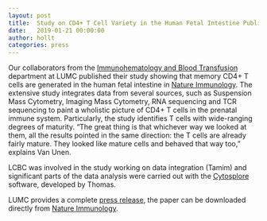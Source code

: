 ```yaml
---
layout: post
title:  Study on CD4+ T Cell Variety in the Human Fetal Intestine Published in Nature Immunology
date:   2019-01-21 00:00:00
author: hollt
categories: press
---
```

Our collaborators from the [Immunohematology and Blood Transfusion](https://www.lumc.nl/org/ihb/) department at LUMC
published their study showing that memory CD4+ T cells are generated in the human fetal intestine in [Nature Immunology](https://doi.org/10.1038/s41590-018-0294-9).
The extensive study integrates data from several sources, such as Suspension Mass Cytometry, Imaging Mass Cytometry, RNA sequencing and TCR sequencing to paint a wholistic picture of CD4+ T cells in the prenatal immune system.
Particularly, the study identifies T cells with wide-ranging degrees of maturity. “The great thing is that whichever way we looked at them, all the results pointed in the same direction: the T cells are already fairly mature. They looked like mature cells and behaved that way too,” explains Van Unen.

LCBC was involved in the study working on data integration (Tamim) and significant parts of the data analysis were carried out with the [Cytosplore](\projects\cytosplore) software, developed by Thomas.

LUMC provides a complete [press release](https://www.lumc.nl/over-het-lumc/nieuws/2019/Januari/immuunsysteem-volwassen-geboorte/?setlanguage=English&setcountry=en), the paper can be downloaded directly from [Nature Immunology](https://rdcu.be/bh0Xm).
